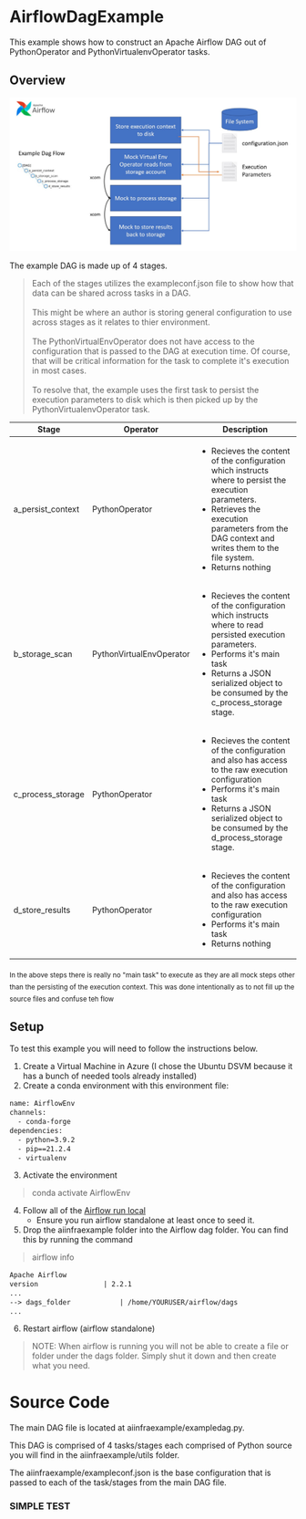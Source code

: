 # AirflowDagExample

This example shows how to construct an Apache Airflow DAG out of PythonOperator and PythonVirtualenvOperator tasks. 

## Overview

![DAG flow](./images/dagflow.jpg)

The example DAG is made up of 4 stages. 

> Each of the stages utilizes the exampleconf.json file to show how that data can be shared across tasks in a DAG.<br><br>This might be where an author is storing general configuration to use across stages as it relates to thier environment.<br><br>The PythonVirtualEnvOperator does not have access to the configuration that is passed to the DAG at execution time. Of course, that will be critical information for the task to complete it's execution in most cases.<br><br>To resolve that, the example uses the first task to persist the execution parameters to disk which is then picked up by the PythonVirtualenvOperator task.  

|Stage|Operator|Description|
|----|----|---|
|a_persist_context|PythonOperator|<ul><li>Recieves the content of the configuration which instructs where to persist the execution parameters.</li><li>Retrieves the execution parameters from the DAG context and writes them to the file system.</li><li>Returns nothing</li></ul>|
|b_storage_scan|PythonVirtualEnvOperator|<ul><li>Recieves the content of the configuration which instructs where to read persisted execution parameters.</li><li>Performs it's main task</li><li>Returns a JSON serialized object to be consumed by the c_process_storage stage.</li></ul>|
|c_process_storage|PythonOperator|<ul><li>Recieves the content of the configuration and also has access to the raw execution configuration</li><li>Performs it's main task</li><li>Returns a JSON serialized object to be consumed by the d_process_storage stage.</li></ul>|
|d_store_results|PythonOperator|<ul><li>Recieves the content of the configuration and also has access to the raw execution configuration</li><li>Performs it's main task</li><li>Returns nothing</li></ul>|

<sub>In the above steps there is really no "main task" to execute as they are all mock steps other than the persisting of the execution context. This was done intentionally as to not fill up the source files and confuse teh flow</sub>


## Setup
To test this example you will need to follow the instructions below. 

1. Create a Virtual Machine in Azure (I chose the Ubuntu DSVM because it has a bunch of needed tools already installed)
2. Create a conda environment with this environment file:
```
name: AirflowEnv
channels:
  - conda-forge
dependencies:
  - python=3.9.2
  - pip==21.2.4
  - virtualenv
```
3. Activate the environment
> conda activate AirflowEnv
4. Follow all of the [Airflow run local](https://airflow.apache.org/docs/apache-airflow/stable/start/local.html)
    - Ensure you run airflow standalone at least once to seed it. 
5. Drop the aiinfraexample folder into the Airflow dag folder. You can find this by running the command
> airflow info
```
Apache Airflow
version                | 2.2.1                                              
...
--> dags_folder            | /home/YOURUSER/airflow/dags                          
...
```
6. Restart airflow (airflow standalone)

> NOTE: When airflow is running you will not be able to create a file or folder under the dags folder. Simply shut it down and then create what you need. 

# Source Code
The main DAG file is located at aiinfraexample/exampledag.py. 

This DAG is comprised of 4 tasks/stages each comprised of Python source you will find in the aiinfraexample/utils folder. 

The aiinfraexample/exampleconf.json is the base configuration that is passed to each of the task/stages from the main DAG file. 

### SIMPLE TEST